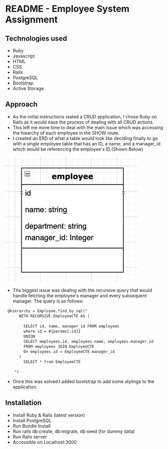 # README - Employee System Assignment 

## Technologies used
- Ruby
- Javascript
- HTML
- CSS
- Rails 
- PostgreSQL
- Bootstrap
- Active Storage


## Approach
- As the initial instructions stated a CRUD application, I chose Ruby on Rails as it would ease the process of dealing with all CRUD actions.
- This left me more time to deal with the main issue which was accessing the hiearchy of each employee in the SHOW route. 
- I created an ERD of what a table would look like deciding finally to go with a single employee table that has an ID, a name, and a manager_id which would be referencing the employee's ID.(Shown Below) 

![ALT text](public/erd.png)

- The biggest issue was dealing with the recursive query that would handle fetching the employee's manager and every subsequent manager. The query is as follows: 

```
 @hierarchy = Employee.find_by_sql("
      WITH RECURSIVE EmployeeCTE AS (

        SELECT id, name, manager_id FROM employees 
        where id = #{params[:id]}
        UNION 
        SELECT employees.id, employees.name, employees.manager_id
        FROM employees JOIN EmployeeCTE
        On employees.id = EmployeeCTE.manager_id
      )
        SELECT * from EmployeeCTE
     
    ")
```

- Once this was solved I added bootstrap to add some stylings to the application. 

## Installation 
- Install Ruby & Rails (latest version)
- Install PostgreSQL
- Run Bundle Install
- Run rails db:create, db:migrate, db:seed (for dummy data)
- Run Rails server 
- Accessible on Localhost:3000
